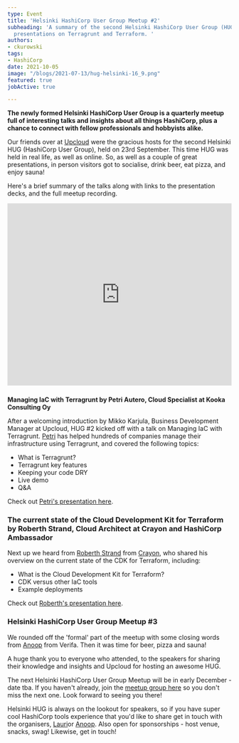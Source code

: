 ```yaml
---
type: Event
title: 'Helsinki HashiCorp User Group Meetup #2'
subheading: 'A summary of the second Helsinki HashiCorp User Group (HUG) including
  presentations on Terragrunt and Terraform. '
authors:
- ckurowski
tags:
- HashiCorp
date: 2021-10-05
image: "/blogs/2021-07-13/hug-helsinki-16_9.png"
featured: true
jobActive: true

---
```

**The newly formed Helsinki HashiCorp User Group is a quarterly meetup full of interesting talks and insights about all things HashiCorp, plus a chance to connect with fellow professionals and hobbyists alike.**

Our friends over at [Upcloud](https://upcloud.com/ "Upcloud website") were the gracious hosts for the second Helsinki HUG (HashiCorp User Group), held on 23rd September. This time HUG was held in real life, as well as online. So, as well as a couple of great presentations, in person visitors got to socialise, drink beer, eat pizza, and enjoy sauna!

Here's a brief summary of the talks along with links to the presentation decks, and the full meetup recording.

<iframe width="100%" height="410" src="https://www.youtube.com/embed/ujNujcztmo4" title="YouTube video player" frameborder="0" allow="accelerometer; autoplay; clipboard-write; encrypted-media; gyroscope; picture-in-picture" allowfullscreen></iframe>

###

**Managing IaC with Terragrunt by Petri Autero, Cloud Specialist at Kooka Consulting Oy**

After a welcoming introduction by Mikko Karjula, Business Development Manager at Upcloud, HUG #2 kicked off with a talk on Managing IaC with Terragrunt. [Petri](https://www.linkedin.com/in/petriautero/ "Petri on Linkedin") has helped hundreds of companies manage their infrastructure using Terragrunt, and covered the following topics:

* What is Terragrunt?
* Terragrunt key features
* Keeping your code DRY
* Live demo
* Q&A

Check out [Petri's presentation here](https://drive.google.com/file/d/1tIgMLKygTqpQ3aDcZL1Nhk8hA9F4m7K4/view?usp=sharing "Petri's presentation").

### **The current state of the Cloud Development Kit for Terraform by Roberth Strand, Cloud Architect at Crayon and HashiCorp Ambassador**

Next up we heard from [Roberth Strand](https://www.linkedin.com/in/roberthstrand/ "Roberth on Linkedin") from [Crayon](https://www.crayon.com/ "Crayon website"), who shared his overview on the current state of the CDK for Terraform, including:

* What is the Cloud Development Kit for Terraform?
* CDK versus other IaC tools
* Example deployments

Check out [Roberth's presentation here](https://drive.google.com/file/d/1RsEbxE0q-pKcF97KOaVxmOryiEDkVAxJ/view?usp=sharing "Roberth's presentation").

### **Helsinki HashiCorp User Group Meetup #3**

We rounded off the 'formal' part of the meetup with some closing words from [Anoop](https://www.linkedin.com/in/anoopvijayan/ "Anoop on Linkedin") from Verifa. Then it was time for beer, pizza and sauna!

A huge thank you to everyone who attended, to the speakers for sharing their knowledge and insights and Upcloud for hosting an awesome HUG.

The next Helsinki HashiCorp User Group Meetup will be in early December - date tba. If you haven't already, join the [meetup group here](https://www.meetup.com/helsinki-hashicorp-user-group/ "HUG meetup group") so you don't miss the next one. Look forward to seeing you there!

Helsinki HUG is always on the lookout for speakers, so if you have super cool HashiCorp tools experience that you'd like to share get in touch with the organisers, [Lauri](https://www.linkedin.com/in/lauri-suomalainen/ "Lauri on Linkedin")or [Anoop](https://www.linkedin.com/in/anoopvijayan/ "Anoop on Linkedin"). Also open for sponsorships - host venue, snacks, swag! Likewise, get in touch!
